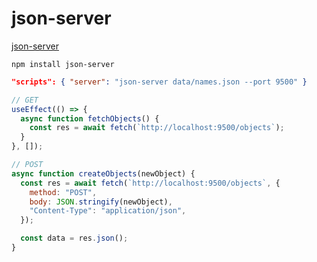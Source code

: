 # json-server

[json-server](https://www.npmjs.com/package/json-server)

```
npm install json-server
```

```json
"scripts": { "server": "json-server data/names.json --port 9500" }
```

```jsx
// GET
useEffect(() => {
  async function fetchObjects() {
    const res = await fetch(`http://localhost:9500/objects`);
  }
}, []);
```

```jsx
// POST
async function createObjects(newObject) {
  const res = await fetch(`http://localhost:9500/objects`, {
    method: "POST",
    body: JSON.stringify(newObject),
    "Content-Type": "application/json",
  });

  const data = res.json();
}
```
